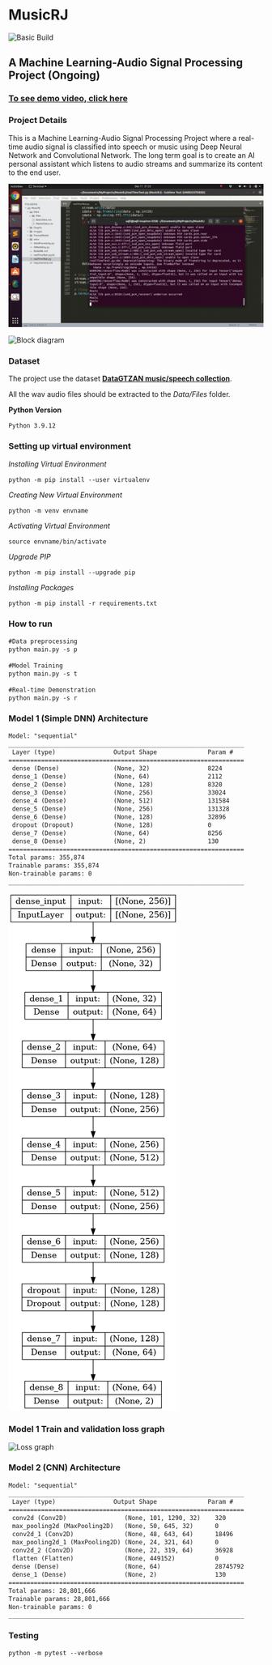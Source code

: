 
# MusicRJ

![Basic Build](https://github.com/cksajil/MusicRJ/actions/workflows/pytest.yml/badge.svg?branch=master)

## A Machine Learning-Audio Signal Processing Project (Ongoing)

### [To see demo video, click here](https://www.youtube.com/watch?v=9X55T_ffNwg&t=224s)

### Project Details

This is a Machine Learning-Audio Signal Processing Project where a real-time audio signal is classified into speech or music using Deep Neural Network and Convolutional Network. The long term goal is to create an AI personal assistant which listens to audio streams and summarize its content to the end user.

![Demo](https://github.com/cksajil/MusicRJ/blob/master/musicRJ.gif)

![Block diagram](https://i.ibb.co/5Y11jkp/Block-DGMSmall.png)

### Dataset

The project use the dataset **[DataGTZAN music/speech collection](http://opihi.cs.uvic.ca/sound/music_speech.tar.gz)**. 

All the wav audio files should be extracted to the *Data/Files* folder.

**Python Version**
```
Python 3.9.12
```

### Setting up virtual environment

*Installing Virtual Environment*
```console
python -m pip install --user virtualenv
```
*Creating New Virtual Environment*
```console
python -m venv envname
```
*Activating Virtual Environment*
```console
source envname/bin/activate
```
*Upgrade PIP*
```console
python -m pip install --upgrade pip
```
*Installing Packages*
```console
python -m pip install -r requirements.txt
```

### How to run

```console
#Data preprocessing
python main.py -s p

#Model Training
python main.py -s t

#Real-time Demonstration
python main.py -s r
```

### Model 1 (Simple DNN) Architecture

```console
Model: "sequential"
_________________________________________________________________
 Layer (type)                Output Shape              Param #   
=================================================================
 dense (Dense)               (None, 32)                8224                                                              
 dense_1 (Dense)             (None, 64)                2112                                                             
 dense_2 (Dense)             (None, 128)               8320                                                                  
 dense_3 (Dense)             (None, 256)               33024                                                                 
 dense_4 (Dense)             (None, 512)               131584                                                                 
 dense_5 (Dense)             (None, 256)               131328                                                                
 dense_6 (Dense)             (None, 128)               32896                                                                 
 dropout (Dropout)           (None, 128)               0                                                                    
 dense_7 (Dense)             (None, 64)                8256                                                             
 dense_8 (Dense)             (None, 2)                 130                                                                    
=================================================================
Total params: 355,874
Trainable params: 355,874
Non-trainable params: 0
_________________________________________________________________
```

![dnn architecture](https://github.com/cksajil/MusicRJ/blob/master/Images/dnn_model.png)


### Model 1 Train and validation loss graph

![Loss graph](https://i.ibb.co/m5kczP3/Train-Valiation-Loss.png)


### Model 2 (CNN) Architecture

```console
Model: "sequential"
_________________________________________________________________
 Layer (type)                Output Shape              Param #   
=================================================================
 conv2d (Conv2D)                (None, 101, 1290, 32)    320                                                                    
 max_pooling2d (MaxPooling2D)   (None, 50, 645, 32)      0                                             
 conv2d_1 (Conv2D)              (None, 48, 643, 64)      18496                                                              
 max_pooling2d_1 (MaxPooling2D) (None, 24, 321, 64)      0                                                                                       
 conv2d_2 (Conv2D)              (None, 22, 319, 64)      36928                                                                
 flatten (Flatten)              (None, 449152)           0                                                                   
 dense (Dense)                  (None, 64)               28745792                                                        
 dense_1 (Dense)                (None, 2)                130                                                            
=================================================================
Total params: 28,801,666
Trainable params: 28,801,666
Non-trainable params: 0
_________________________________________________________________
```

### Testing
```console
python -m pytest --verbose
```
